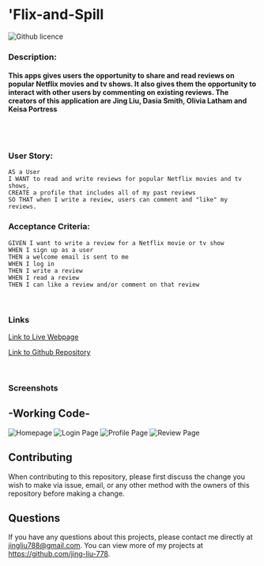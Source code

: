 # 'Flix-and-Spill

![Github licence](http://img.shields.io/badge/license-MIT-blue.svg)

### Description:

#### This apps gives users the opportunity to share and read reviews on popular Netflix movies and tv shows. It also gives them the opportunity to interact with other users by commenting on existing reviews. The creators of this application are Jing Liu, Dasia Smith, Olivia Latham and Keisa Portress

<br>
<br>

### User Story:

```
AS a User
I WANT to read and write reviews for popular Netflix movies and tv shows,
CREATE a profile that includes all of my past reviews
SO THAT when I write a review, users can comment and "like" my reviews.
```

### Acceptance Criteria:

```
GIVEN I want to write a review for a Netflix movie or tv show
WHEN I sign up as a user
THEN a welcome email is sent to me
WHEN I log in
THEN I write a review
WHEN I read a review
THEN I can like a review and/or comment on that review

```

<br>

### Links

[Link to Live Webpage](https://shielded-gorge-65326.herokuapp.com/login)

[Link to Github Repository](https://github.com/jing-liu-778/Netflix-and-Spill)

<br>

### Screenshots

## -Working Code-

![Homepage](https://github.com/jing-liu-778/Netflix-and-Spill/blob/main/public/images/homepage.gif)
![Login Page](https://github.com/jing-liu-778/Netflix-and-Spill/blob/main/public/images/login_page.gif)
![Profile Page](https://github.com/jing-liu-778/Netflix-and-Spill/blob/main/public/images/profile_page.gif)
![Review Page](https://github.com/jing-liu-778/Netflix-and-Spill/blob/main/public/images/Review_page.JPG)

## Contributing

When contributing to this repository, please first discuss the change you wish to make via issue, email, or any other method with the owners of this repository before making a change.

## Questions

If you have any questions about this projects, please contact me directly at jingliu788@gmail.com. You can view more of my projects at https://github.com/jing-liu-778.
